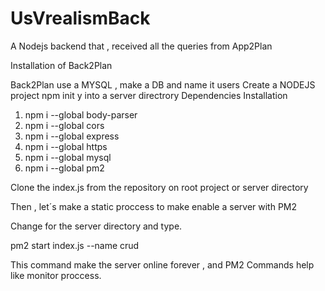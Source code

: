 # UsVrealismBack
A Nodejs backend that , received all the queries from App2Plan

Installation of Back2Plan

Back2Plan use a MYSQL , make a DB and name it users
Create a NODEJS project npm init y into a server directrory
Dependencies Installation

1. npm i --global body-parser
2. npm i --global cors
3. npm i --global express
4. npm i --global https
5. npm i --global mysql
6. npm i --global pm2

Clone the index.js from the repository on root project or server directory

Then , let´s make a static proccess to make enable a server with PM2

Change for the server directory and type.

pm2 start index.js --name crud

This command make the server online forever , and PM2 Commands help like monitor proccess.
